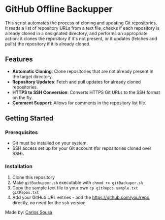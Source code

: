 
# GitHub Offline Backupper

This script automates the process of cloning and updating Git repositories. It reads a list of repository URLs from a text file, checks if each repository is already cloned in a designated directory, and performs an appropriate action: it clones the repository if it's not present, or it updates (fetches and pulls) the repository if it is already cloned.

## Features

- **Automatic Cloning**: Clone repositories that are not already present in the target directory.
- **Repository Updates**: Fetch and pull updates for already cloned repositories.
- **HTTPS to SSH Conversion**: Converts HTTPS Git URLs to the SSH format on the fly.
- **Comment Support**: Allows for comments in the repository list file.

## Getting Started

### Prerequisites

- Git must be installed on your system.
- SSH access set up for your Git account (for repositories cloned over SSH).

### Installation

1. Clone this repository
2. Make ``gitBackupper.sh`` executable with ``chmod +x gitBackuper.sh``
3. Copy the sample text file to your own ``cp gitRepos.sample.txt gitRepos.txt``
4. Add your GitHub URL entries - add the https://github.com/you/repo directly, no need for the ssh version

Made by: [Carlos Sousa](https://carlossousa.tech)
